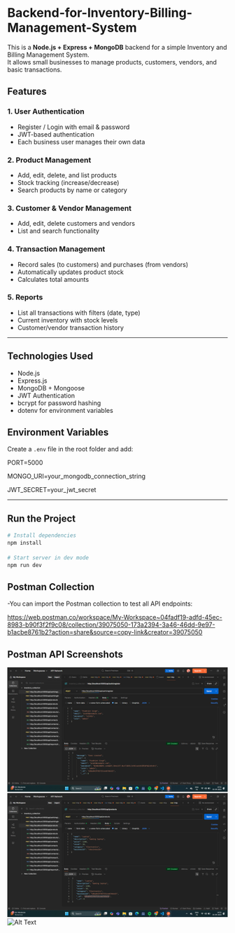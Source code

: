 # Backend-for-Inventory-Billing-Management-System

This is a **Node.js + Express + MongoDB** backend for a simple Inventory and Billing Management System.  
It allows small businesses to manage products, customers, vendors, and basic transactions.

## **Features**

### 1. User Authentication
- Register / Login with email & password
- JWT-based authentication
- Each business user manages their own data

### 2. Product Management
- Add, edit, delete, and list products
- Stock tracking (increase/decrease)
- Search products by name or category

### 3. Customer & Vendor Management
- Add, edit, delete customers and vendors
- List and search functionality

### 4. Transaction Management
- Record sales (to customers) and purchases (from vendors)
- Automatically updates product stock
- Calculates total amounts

### 5. Reports
- List all transactions with filters (date, type)
- Current inventory with stock levels
- Customer/vendor transaction history

---

## **Technologies Used**
- Node.js
- Express.js
- MongoDB + Mongoose
- JWT Authentication
- bcrypt for password hashing
- dotenv for environment variables

## **Environment Variables**
Create a `.env` file in the root folder and add:

PORT=5000

MONGO_URI=your_mongodb_connection_string

JWT_SECRET=your_jwt_secret


---

## **Run the Project**

```bash
# Install dependencies
npm install

# Start server in dev mode
npm run dev
```
## **Postman Collection**

-You can import the Postman collection to test all API endpoints:

https://web.postman.co/workspace/My-Workspace~04fadf19-adfd-45ec-8983-b90f3f2f9c08/collection/39075050-173a2394-3a46-46dd-9e97-b1acbe8761b2?action=share&source=copy-link&creator=39075050

## **Postman API Screenshots**
![Alt Text](https://github.com/Prabh7170/Backend-for-Inventory-Billing-Management-System/blob/6905e70bf90414c615a6f153d4f1bde0cafeb9b5/Screenshot%20(172).png)
![Alt Text](https://github.com/Prabh7170/Backend-for-Inventory-Billing-Management-System/blob/952e094c389e4bc66b85486463de2abbff78abdd/Screenshot%20(173).png)
![Alt Text]()


